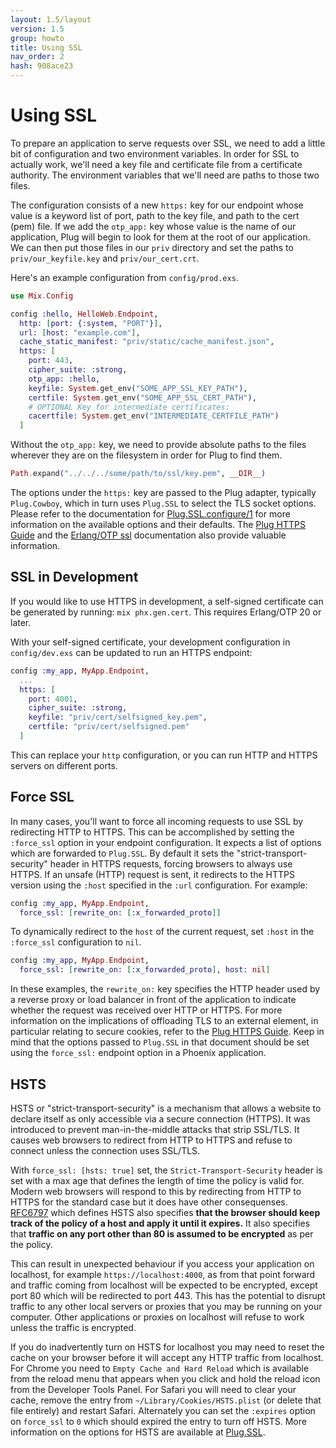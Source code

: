 ```yaml
---
layout: 1.5/layout
version: 1.5
group: howto
title: Using SSL
nav_order: 2
hash: 908ace23
---
```

# Using SSL

To prepare an application to serve requests over SSL, we need to add a little bit of configuration and two environment variables. In order for SSL to actually work, we'll need a key file and certificate file from a certificate authority. The environment variables that we'll need are paths to those two files.

The configuration consists of a new `https:` key for our endpoint whose value is a keyword list of port, path to the key file, and path to the cert (pem) file. If we add the `otp_app:` key whose value is the name of our application, Plug will begin to look for them at the root of our application. We can then put those files in our `priv` directory and set the paths to `priv/our_keyfile.key` and `priv/our_cert.crt`.

Here's an example configuration from `config/prod.exs`.

```elixir
use Mix.Config

config :hello, HelloWeb.Endpoint,
  http: [port: {:system, "PORT"}],
  url: [host: "example.com"],
  cache_static_manifest: "priv/static/cache_manifest.json",
  https: [
    port: 443,
    cipher_suite: :strong,
    otp_app: :hello,
    keyfile: System.get_env("SOME_APP_SSL_KEY_PATH"),
    certfile: System.get_env("SOME_APP_SSL_CERT_PATH"),
    # OPTIONAL Key for intermediate certificates:
    cacertfile: System.get_env("INTERMEDIATE_CERTFILE_PATH")
  ]

```

Without the `otp_app:` key, we need to provide absolute paths to the files wherever they are on the filesystem in order for Plug to find them.

```elixir
Path.expand("../../../some/path/to/ssl/key.pem", __DIR__)
```

The options under the `https:` key are passed to the Plug adapter, typically `Plug.Cowboy`, which in turn uses `Plug.SSL` to select the TLS socket options. Please refer to the documentation for [Plug.SSL.configure/1](https://hexdocs.pm/plug/Plug.SSL.html#configure/1) for more information on the available options and their defaults. The [Plug HTTPS Guide](https://hexdocs.pm/plug/https.html) and the [Erlang/OTP ssl](http://erlang.org/doc/man/ssl.html) documentation also provide valuable information.

## SSL in Development

If you would like to use HTTPS in development, a self-signed certificate can be generated by running: `mix phx.gen.cert`. This requires Erlang/OTP 20 or later.

With your self-signed certificate, your development configuration in `config/dev.exs` can be updated to run an HTTPS endpoint:

```elixir
config :my_app, MyApp.Endpoint,
  ...
  https: [
    port: 4001,
    cipher_suite: :strong,
    keyfile: "priv/cert/selfsigned_key.pem",
    certfile: "priv/cert/selfsigned.pem"
  ]
```

This can replace your `http` configuration, or you can run HTTP and HTTPS servers on different ports.

## Force SSL

In many cases, you'll want to force all incoming requests to use SSL by redirecting HTTP to HTTPS. This can be accomplished by setting the `:force_ssl` option in your endpoint configuration. It expects a list of options which are forwarded to `Plug.SSL`. By default it sets the "strict-transport-security" header in HTTPS requests, forcing browsers to always use HTTPS. If an unsafe (HTTP) request is sent, it redirects to the HTTPS version using the `:host` specified in the `:url` configuration. For example:

```elixir
config :my_app, MyApp.Endpoint,
  force_ssl: [rewrite_on: [:x_forwarded_proto]]
```

To dynamically redirect to the `host` of the current request, set `:host` in the `:force_ssl` configuration to `nil`.

```elixir
config :my_app, MyApp.Endpoint,
  force_ssl: [rewrite_on: [:x_forwarded_proto], host: nil]
```

In these examples, the `rewrite_on:` key specifies the HTTP header used by a reverse proxy or load balancer in front of the application to indicate whether the request was received over HTTP or HTTPS. For more information on the implications of offloading TLS to an external element, in particular relating to secure cookies, refer to the [Plug HTTPS Guide](https://hexdocs.pm/plug/https.html#offloading-tls). Keep in mind that the options passed to `Plug.SSL` in that document should be set using the `force_ssl:` endpoint option in a Phoenix application.

## HSTS

HSTS or "strict-transport-security" is a mechanism that allows a website to declare itself as only accessible via a secure connection (HTTPS). It was introduced to prevent man-in-the-middle attacks that strip SSL/TLS. It causes web browsers to redirect from HTTP to HTTPS and refuse to connect unless the connection uses SSL/TLS.

With `force_ssl: [hsts: true]` set, the `Strict-Transport-Security` header is set with a max age that defines the length of time the policy is valid for. Modern web browsers will respond to this by redirecting from HTTP to HTTPS for the standard case but it does have other consequenses. [RFC6797](https://tools.ietf.org/html/rfc6797) which defines HSTS also specifies **that the browser should keep track of the policy of a host and apply it until it expires.** It also specifies that **traffic on any port other than 80 is assumed to be encrypted** as per the policy.

This can result in unexpected behaviour if you access your application on localhost, for example `https://localhost:4000`, as from that point forward and traffic coming from localhost will be expected to be encrypted, except port 80 which will be redirected to port 443. This has the potential to disrupt traffic to any other local servers or proxies that you may be running on your computer. Other applications or proxies on localhost will refuse to work unless the traffic is encrypted.

If you do inadvertently turn on HSTS for localhost you may need to reset the cache on your browser before it will accept any HTTP traffic from localhost. For Chrome you need to `Empty Cache and Hard Reload` which is available from the reload menu that appears when you click and hold the reload icon from the Developer Tools Panel. For Safari you will need to clear your cache, remove the entry from `~/Library/Cookies/HSTS.plist` (or delete that file entirely) and restart Safari. Alternately you can set the `:expires` option on `force_ssl` to `0` which should expired the entry to turn off HSTS. More information on the options for HSTS are available at [Plug.SSL](https://hexdocs.pm/plug/Plug.SSL.html).
